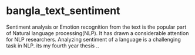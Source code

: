 # bangla_text_sentiment
Sentiment analysis or Emotion recognition from the text is the popular part of Natural language processing(NLP). It has drawn a considerable attention for NLP researchers. Analyzing sentiment of a language is a challenging task in NLP.
its my fourth year thesis ..
